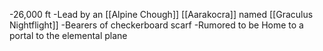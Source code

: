 -26,000 ft
-Lead by an [[Alpine Chough]] [[Aarakocra]] named [[Graculus Nightflight]]
-Bearers of checkerboard scarf
-Rumored to be Home to a portal to the elemental plane